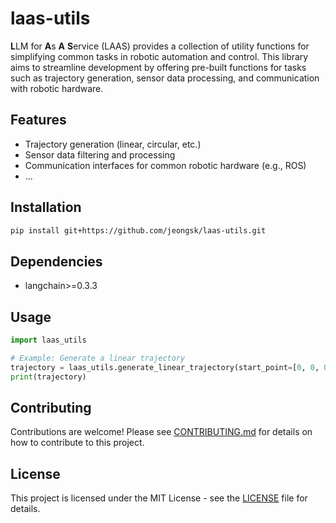 # laas-utils

**L**LM for **A**s **A** **S**ervice (LAAS) provides a collection of utility functions for simplifying common tasks in robotic automation and control.  This library aims to streamline development by offering pre-built functions for tasks such as trajectory generation, sensor data processing, and communication with robotic hardware.

## Features

* Trajectory generation (linear, circular, etc.)
* Sensor data filtering and processing
* Communication interfaces for common robotic hardware (e.g., ROS)
* ...

## Installation

```bash
pip install git+https://github.com/jeongsk/laas-utils.git
```

## Dependencies

* langchain>=0.3.3

## Usage

```python
import laas_utils

# Example: Generate a linear trajectory
trajectory = laas_utils.generate_linear_trajectory(start_point=[0, 0, 0], end_point=[1, 1, 1], duration=5)
print(trajectory)
```

## Contributing

Contributions are welcome!  Please see [CONTRIBUTING.md](CONTRIBUTING.md) for details on how to contribute to this project.

## License

This project is licensed under the MIT License - see the [LICENSE](LICENSE) file for details.
